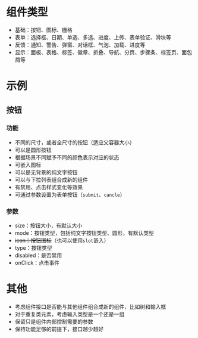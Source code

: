 # 组件类型

* 基础：按钮、图标、栅格
* 表单：选择框、日期、单选、多选、进度、上传、表单验证、滑块等
* 反馈：通知、警告、弹窗、对话框、气泡、加载、进度等
* 显示：面板、表格、标签、徽章、折叠、导航、分页、步骤条、标签页、面包屑等


# 示例

## 按钮

### 功能

* 不同的尺寸，或者全尺寸的按钮（适应父容器大小）
* 可以是圆形按钮
* 根据场景不同赋予不同的颜色表示对应的状态
* 可嵌入图标
* 可以是无背景的纯文字按钮
* 可以与下拉列表组合成新的组件
* 有禁用、点击样式变化等效果
* 可通过参数设置为表单按钮（`submit`、`cancle`）

### 参数

* size：按钮大小，有默认大小
* mode：按钮类型，包括纯文字按钮类型、圆形，有默认类型
* ~~icon：按钮图标~~（也可以使用`slot`嵌入）
* type：按钮类型
* disabled：是否禁用
* onClick：点击事件

# 其他

* 考虑组件接口是否能与其他组件组合成新的组件，比如树和输入框
* 对于重复类元素，考虑输入类型是一个还是一组
* 保留只是组件内部控制需要的参数
* 保持功能足够的前提下，接口越少越好
